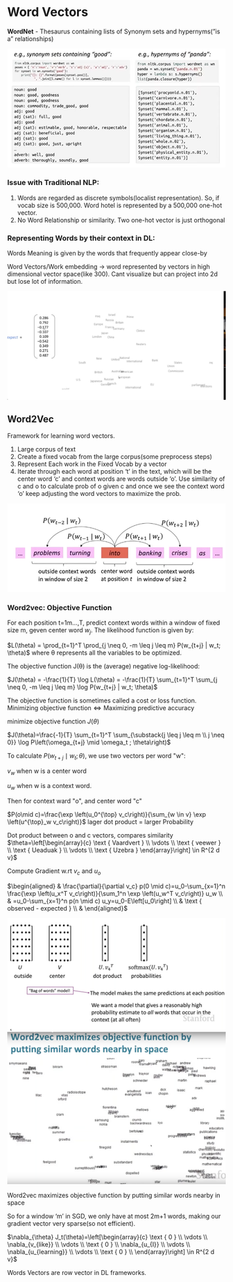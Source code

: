 
# Word Vectors

**WordNet** - Thesaurus containing lists of Synonym sets and hypernyms(”is a” relationships)

![Untitled](assest/Untitled.png)

### Issue with Traditional NLP:

1. Words are regarded as discrete symbols(localist representation). So, if vocab size is 500,000. Word hotel is represented by a 500,000 one-hot vector.
2. No Word Relationship or similarity. Two one-hot vector is just orthogonal

### Representing Words by their context in DL:

Words Meaning is given by the words that frequently appear close-by

Word Vectors/Work embedding → word represented by vectors in high dimensional vector space(like 300). Cant visualize but can project into 2d but lose lot of information.

![Untitled](assest/Untitled%201.png)

## Word2Vec

Framework for learning word vectors.

1. Large corpus of text
2. Create a fixed vocab from the large corpus(some preprocess steps)
3. Represent Each work in the Fixed Vocab by a vector
4. Iterate through each word at position ‘t’ in the text, which will be the center word ‘c’ and context words are words outside ‘o’. Use similarity of c and o to calculate prob of o given c and once we see the context word ‘o’ keep adjusting the word vectors to maximize the prob.

![Untitled](assest/Untitled%202.png)
### Word2vec: Objective Function

For each position t=1m…,T, predict context words within a window of fixed size m, geven center word $w_j$. The likelihood function is given by:

$L(\theta) = \prod_{t=1}^T \prod_{j \neq 0, -m \leq j \leq m} P(w_{t+j} | w_t; \theta)$
where θ represents all the variables to be optimized.

The objective function J(θ) is the (average) negative log-likelihood:

$J(\theta) = -\frac{1}{T} \log L(\theta) = -\frac{1}{T} \sum_{t=1}^T \sum_{j \neq 0, -m \leq j \leq m} \log P(w_{t+j} | w_t; \theta)$

The objective function is sometimes called a cost or loss function.
$\text{Minimizing objective function} \Leftrightarrow \text{Maximizing predictive accuracy}$

minimize objective function $J(\theta)$

$J(\theta)=\frac{-1}{T} \sum_{t=1}^T \sum_{\substack{j \leq j \leq m \\ j \neq 0}} \log P\left(\omega_{t+j} \mid \omega_t ; \theta\right)$

To calculate $P\left(w_{t+j} \mid w_t ; \theta\right)$, we use two vectors per word "w":

$v_w$ when w is a center word

$u_w$ when w is a context word.

Then for context ward "o", and center word "c"

$P(o\mid c)=\frac{\exp \left(u_0^{\top} v_c\right)}{\sum_{w \in v} \exp \left(u^{\top}_w v_c\right)}$
lager dot product = larger Probability

Dot product between o and c vectors, compares similarity
$\theta=\left[\begin{array}{c}
\text { Vaardvert } \\
\vdots \\
\text { veewer } \\
\text { Ueaduak } \\
\vdots \\
\text { Uzebra }
\end{array}\right] \in R^{2 d v}$

Compute Gradient w.rt $v_c$ and $u_o$

$\begin{aligned}
& \frac{\partial}{\partial v_c} p(0 \mid c)=u_0-\sum_{x=1}^n \frac{\exp \left(u_x^T v_c\right)}{\sum_1^n \exp \left(u_w^T v_c\right)} u_w \\
& =u_0-\sum_{x=1}^n p(n \mid c) u_y=u_0-E\left[u_0\right] \\
& \text { observed - expected } \\
&
\end{aligned}$


![Untitled](assest/image.png)
![Alt text](assest/image2.png)

Word2vec maximizes objective function by putting similar words nearby in space

So for a window ‘m’ in SGD, we only have at most 2m+1 words, making our gradient vector very sparse(so not efficient).

$\nabla_{\theta} J_t(\theta)=\left[\begin{array}{c}
\text { 0 } \\
\vdots \\
\nabla_{v_{like}} \\
\vdots \\
\text { 0 } \\
\nabla_{u_{I}}  \\
\vdots \\
\nabla_{u_{learning}} \\
\vdots \\
\text { 0 } \\
\end{array}\right] \in R^{2 d v}$

Words Vectors are row vector in DL frameworks.
